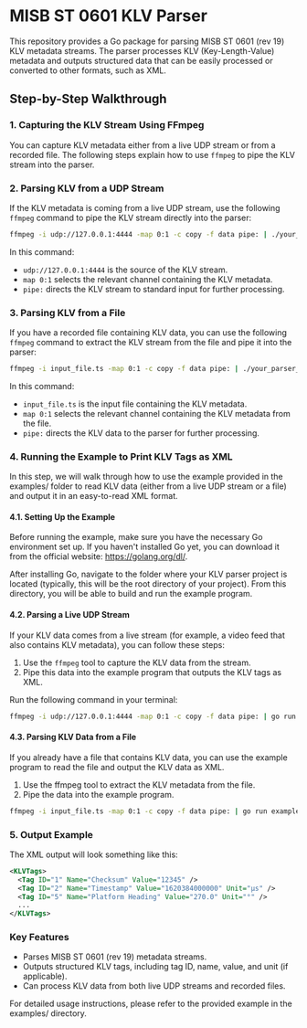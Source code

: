 # MISB ST 0601 KLV Parser

This repository provides a Go package for parsing MISB ST 0601 (rev 19) KLV metadata streams. The parser processes KLV (Key-Length-Value) metadata and outputs structured data that can be easily processed or converted to other formats, such as XML.

## Step-by-Step Walkthrough
### 1. Capturing the KLV Stream Using FFmpeg

You can capture KLV metadata either from a live UDP stream or from a recorded file. The following steps explain how to use `ffmpeg` to pipe the KLV stream into the parser.

### 2. Parsing KLV from a UDP Stream

If the KLV metadata is coming from a live UDP stream, use the following `ffmpeg` command to pipe the KLV stream directly into the parser:

```bash
ffmpeg -i udp://127.0.0.1:4444 -map 0:1 -c copy -f data pipe: | ./your_parser_executable
```

In this command:

- `udp://127.0.0.1:4444` is the source of the KLV stream.
- `map 0:1` selects the relevant channel containing the KLV metadata.
- `pipe:` directs the KLV stream to standard input for further processing.

### 3. Parsing KLV from a File

If you have a recorded file containing KLV data, you can use the following `ffmpeg` command to extract the KLV stream from the file and pipe it into the parser:

```bash
ffmpeg -i input_file.ts -map 0:1 -c copy -f data pipe: | ./your_parser_executable
```

In this command:
- `input_file.ts` is the input file containing the KLV metadata.
- `map 0:1` selects the relevant channel containing the KLV metadata from the file.
- `pipe:` directs the KLV data to the parser for further processing.


### 4. Running the Example to Print KLV Tags as XML

In this step, we will walk through how to use the example provided in the examples/ folder to read KLV data (either from a live UDP stream or a file) and output it in an easy-to-read XML format.
#### 4.1. Setting Up the Example

Before running the example, make sure you have the necessary Go environment set up. If you haven't installed Go yet, you can download it from the official website: https://golang.org/dl/.

After installing Go, navigate to the folder where your KLV parser project is located (typically, this will be the root directory of your project). From this directory, you will be able to build and run the example program.
#### 4.2. Parsing a Live UDP Stream

If your KLV data comes from a live stream (for example, a video feed that also contains KLV metadata), you can follow these steps:
1. Use the `ffmpeg` tool to capture the KLV data from the stream.
2. Pipe this data into the example program that outputs the KLV tags as XML.

Run the following command in your terminal:
```bash
ffmpeg -i udp://127.0.0.1:4444 -map 0:1 -c copy -f data pipe: | go run examples/example_print_xml.go
```
#### 4.3. Parsing KLV Data from a File

If you already have a file that contains KLV data, you can use the example program to read the file and output the KLV data as XML.

1. Use the ffmpeg tool to extract the KLV metadata from the file.
2. Pipe the data into the example program.

```bash
ffmpeg -i input_file.ts -map 0:1 -c copy -f data pipe: | go run examples/example_print_xml.go
```





### 5. Output Example
The XML output will look something like this:
```xml
<KLVTags>
  <Tag ID="1" Name="Checksum" Value="12345" />
  <Tag ID="2" Name="Timestamp" Value="1620384000000" Unit="µs" />
  <Tag ID="5" Name="Platform Heading" Value="270.0" Unit="°" />
  ...
</KLVTags>
```

### Key Features

- Parses MISB ST 0601 (rev 19) metadata streams.
- Outputs structured KLV tags, including tag ID, name, value, and unit (if applicable).
- Can process KLV data from both live UDP streams and recorded files.

For detailed usage instructions, please refer to the provided example in the examples/ directory.
